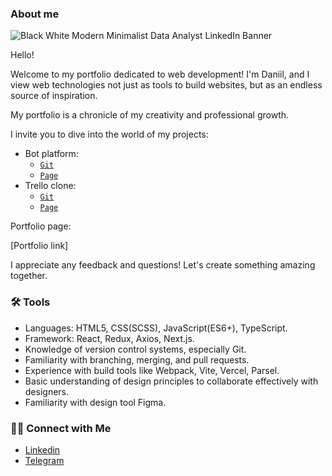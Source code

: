 ### About me

<!--
**danya543/danya543** is a ✨ _special_ ✨ repository because its `README.md` (this file) appears on your GitHub profile.


Here are some ideas to get you started:

- 🔭 I’m currently working on ...
- 🌱 I’m currently learning ...
- 👯 I’m looking to collaborate on ...
- 🤔 I’m looking for help with ...
- 💬 Ask me about ...
- 📫 How to reach me: ...
- 😄 Pronouns: ...
- ⚡ Fun fact: ...
-->
![Black   White Modern Minimalist Data Analyst LinkedIn Banner](https://github.com/danya543/danya543/assets/118297018/0202cfc0-5216-47b7-941d-8594396566c6)

Hello!

Welcome to my portfolio dedicated to web development! I'm Daniil, and I view web technologies not just as tools to build websites, but as an endless source of inspiration.

My portfolio is a chronicle of my creativity and professional growth.

I invite you to dive into the world of my projects:
- Bot platform:
  - [`Git`](https://github.com/PyDreamTeam/chat_bot_project_frontend)
  - [`Page`](https://python.twnsnd.online/home)
- Trello clone:
  - [`Git`](https://github.com/Teach-Me-Skills-Frontend/tms-98-team-2)
  - [`Page`](https://teach-me-skills-frontend.github.io/tms-98-team-2/)

Portfolio page:

[Portfolio link]



I appreciate any feedback and questions! Let's create something amazing together.

### 🛠️ Tools

- Languages: HTML5, CSS(SCSS), JavaScript(ES6+), TypeScript.
- Framework: React, Redux, Axios, Next.js.
- Knowledge of version control systems, especially Git.
- Familiarity with branching, merging, and pull requests. 
- Experience with build tools like Webpack, Vite, Vercel, Parsel.
- Basic understanding of design principles to collaborate effectively with designers.
- Familiarity with design tool Figma.


### 👋🏻 Connect with Me

- [Linkedin](www.linkedin.com/in/daniil-hiliou-91479a284)
- [Telegram](https://t.me/danuchka)

